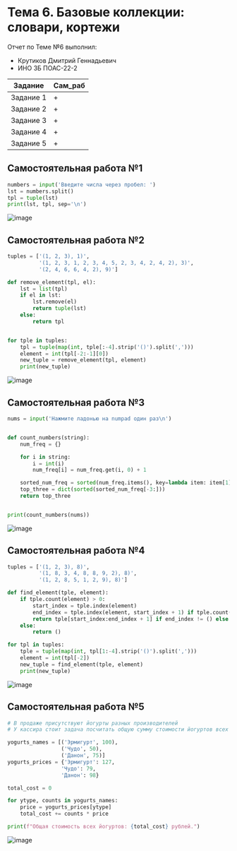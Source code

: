 # Тема 6. Базовые коллекции: словари, кортежи
Отчет по Теме №6 выполнил:
- Крутиков Дмитрий Геннадьевич
- ИНО ЗБ ПОАС-22-2

| Задание | Сам_раб |
| ------ | ------ |
| Задание 1 | + |
| Задание 2 | + |
| Задание 3 | + |
| Задание 4 | + |
| Задание 5 | + |

## Самостоятельная работа №1

```python
numbers = input('Введите числа через пробел: ')
lst = numbers.split()
tpl = tuple(lst)
print(lst, tpl, sep='\n')
```
![image](https://github.com/WoodyDoodle/software_engineering/assets/123651515/d3eb5680-2fef-49ac-b006-d7621920eff4)

  
## Самостоятельная работа №2

```python
tuples = ['(1, 2, 3), 1)', 
          '(1, 2, 3, 1, 2, 3, 4, 5, 2, 3, 4, 2, 4, 2), 3)', 
          '(2, 4, 6, 6, 4, 2), 9)']

def remove_element(tpl, el):
    lst = list(tpl)
    if el in lst:
        lst.remove(el)
        return tuple(lst)
    else:
        return tpl


for tple in tuples:
    tpl = tuple(map(int, tple[:-4].strip('()').split(',')))
    element = int(tpl[-2:-1][0])
    new_tuple = remove_element(tpl, element)
    print(new_tuple)
```
![image](https://github.com/WoodyDoodle/software_engineering/assets/123651515/38b507f4-f6be-47c5-8983-749a168ac000)


## Самостоятельная работа №3

```python
nums = input('Нажмите ладонью на numpad один раз\n')


def count_numbers(string):
    num_freq = {}

    for i in string:
        i = int(i)
        num_freq[i] = num_freq.get(i, 0) + 1

    sorted_num_freq = sorted(num_freq.items(), key=lambda item: item[1])
    top_three = dict(sorted(sorted_num_freq[-3:]))
    return top_three


print(count_numbers(nums))
```
![image](https://github.com/WoodyDoodle/software_engineering/assets/123651515/986c09bd-34a4-4a17-929d-7132ea73f2ac)

 
## Самостоятельная работа №4
  
```python
tuples = ['(1, 2, 3), 8)', 
          '(1, 8, 3, 4, 8, 8, 9, 2), 8)', 
          '(1, 2, 8, 5, 1, 2, 9), 8)']

def find_element(tple, element):
    if tple.count(element) > 0:
        start_index = tple.index(element)
        end_index = tple.index(element, start_index + 1) if tple.count(element) > 1 else ()
        return tple[start_index:end_index + 1] if end_index != () else tple[start_index:]
    else:
        return ()

for tpl in tuples:
    tple = tuple(map(int, tpl[1:-4].strip('()').split(',')))
    element = int(tpl[-2])
    new_tuple = find_element(tple, element)
    print(new_tuple)
```
![image](https://github.com/WoodyDoodle/software_engineering/assets/123651515/3305f761-db0c-4001-87a3-7d0476d4a4c8)


  
## Самостоятельная работа №5
  
```python
# В продаже присутствуют йогурты разных производителей
# У кассира стоит задача посчитать общую сумму стоимости йогуртов всех производителей.

yogurts_names = [('Эрмигурт', 100), 
                 ('Чудо', 50), 
                 ('Данон', 75)]
yogurts_prices = {'Эрмигурт': 127, 
                 'Чудо': 79, 
                 'Данон': 98}

total_cost = 0

for ytype, counts in yogurts_names:
    price = yogurts_prices[ytype]
    total_cost += counts * price

print(f"Общая стоимость всех йогуртов: {total_cost} рублей.")
```
![image](https://github.com/WoodyDoodle/software_engineering/assets/123651515/0d909021-b639-4fe7-8557-e2173cbf4e0c)

